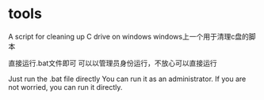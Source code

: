 # tools
A script for cleaning up C drive on windows
windows上一个用于清理c盘的脚本

直接运行.bat文件即可
可以以管理员身份运行，不放心可以直接运行

Just run the .bat file directly
You can run it as an administrator. If you are not worried, you can run it directly.